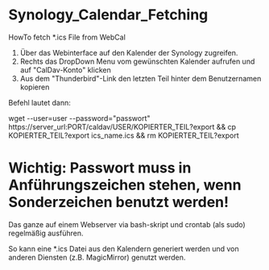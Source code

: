 # Synology_Calendar_Fetching
HowTo fetch *.ics File from WebCal


1. Über das Webinterface auf den Kalender der Synology zugreifen.
2. Rechts das DropDown Menu vom gewünschten Kalender aufrufen und auf "CalDav-Konto" klicken
3. Aus dem "Thunderbird"-Link den letzten Teil hinter dem Benutzernamen kopieren

Befehl lautet dann:

wget --user=user --password="passwort" https://server_url:PORT/caldav/USER/KOPIERTER_TEIL?export && cp KOPIERTER_TEIL?export ics_name.ics && rm KOPIERTER_TEIL?export


# Wichtig: Passwort muss in Anführungszeichen stehen, wenn Sonderzeichen benutzt werden!



Das ganze auf einem Webserver via bash-skript und crontab (als sudo) regelmäßig ausführen.

So kann eine *.ics Datei aus den Kalendern generiert werden und von anderen Diensten (z.B. MagicMirror) genutzt werden.
